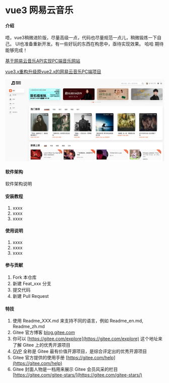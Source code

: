# vue3 网易云音乐

#### 介绍
唔，vue3稍微进阶版，尽量高级一点，代码也尽量规范一点儿，稍微锻炼一下自己。
UI也准备重新开发。有一些好玩的东西在构思中，亟待实现效果。 哈哈  期待能够完成！

[基于网易云音乐API实现PC端音乐网站](https://gitee.com/trtst/vue_pc_music)

[vue3.x重构升级原vue2.x的网易云音乐PC端项目](https://gitee.com/trtst/vue3.x_music)

![输入图片说明](20220121184612.jpg)




#### 软件架构
软件架构说明


#### 安装教程

1.  xxxx
2.  xxxx
3.  xxxx

#### 使用说明

1.  xxxx
2.  xxxx
3.  xxxx

#### 参与贡献

1.  Fork 本仓库
2.  新建 Feat_xxx 分支
3.  提交代码
4.  新建 Pull Request


#### 特技

1.  使用 Readme\_XXX.md 来支持不同的语言，例如 Readme\_en.md, Readme\_zh.md
2.  Gitee 官方博客 [blog.gitee.com](https://blog.gitee.com)
3.  你可以 [https://gitee.com/explore](https://gitee.com/explore) 这个地址来了解 Gitee 上的优秀开源项目
4.  [GVP](https://gitee.com/gvp) 全称是 Gitee 最有价值开源项目，是综合评定出的优秀开源项目
5.  Gitee 官方提供的使用手册 [https://gitee.com/help](https://gitee.com/help)
6.  Gitee 封面人物是一档用来展示 Gitee 会员风采的栏目 [https://gitee.com/gitee-stars/](https://gitee.com/gitee-stars/)
